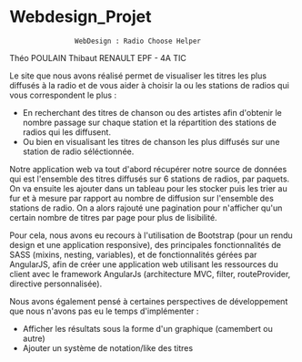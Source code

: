 Webdesign_Projet
================
					WebDesign : Radio Choose Helper

Théo POULAIN
Thibaut RENAULT
EPF - 4A TIC

Le site que nous avons réalisé permet de visualiser les titres les plus diffusés à la radio et de vous aider à choisir la ou les stations de radios qui vous correspondent le plus :
- En recherchant des titres de chanson ou des artistes afin d'obtenir le nombre passage sur chaque station et la répartition des stations de radios qui les diffusent.
- Ou bien en visualisant les titres de chanson les plus diffusés sur une station de radio séléctionnée.

Notre application web va tout d'abord récupérer notre source de données qui est l'ensemble des titres diffusés sur 6 stations de radios, par paquets.
On va ensuite les ajouter dans un tableau pour les stocker puis les trier au fur et à mesure par rapport au nombre de diffusion sur l'ensemble des stations de radio.
On a alors rajouté une pagination pour n'afficher qu'un certain nombre de titres par page pour plus de lisibilité.

Pour cela, nous avons eu recours à l'utilisation de Bootstrap (pour un rendu design et une application responsive),
des principales fonctionnalités de SASS (mixins, nesting, variables), et de fonctionnalités gérées par AngularJS,
afin de créer une application web utilisant les ressources du client avec le framework AngularJs (architecture MVC, filter, routeProvider, directive personnalisée).

Nous avons également pensé à certaines perspectives de développement que nous n'avons pas eu le temps d'implémenter :
- Afficher les résultats sous la forme d'un graphique (camembert ou autre)
- Ajouter un système de notation/like des titres
